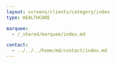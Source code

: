 ```yaml
---
layout: screens/clients/category/index
type: HEALTHCARE

marquee:
  - /_shared/marquee/index.md

contact:
  - ../../../home/md/contact/index.md
---
```

